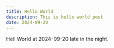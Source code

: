 ```yaml
---
title: Hello World
description: This is hello world post
date: 2024-09-20
---
```


Hell World at 2024-09-20 late in the night.
